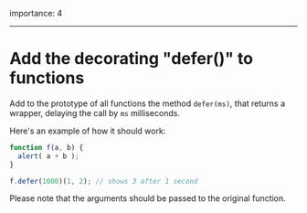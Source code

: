 importance: 4

---

# Add the decorating "defer()" to functions

Add to the prototype of all functions the method `defer(ms)`, that returns a wrapper, delaying the call by `ms` milliseconds.

Here's an example of how it should work:

```js
function f(a, b) {
  alert( a + b );
}

f.defer(1000)(1, 2); // shows 3 after 1 second
```

Please note that the arguments should be passed to the original function.
